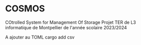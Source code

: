 # COSMOS
COtrolled System for Management Of Storage
Projet TER de L3 informatique de Montpellier de l'année scolaire 2023/2024

A ajouter au TOML
cargo add csv
